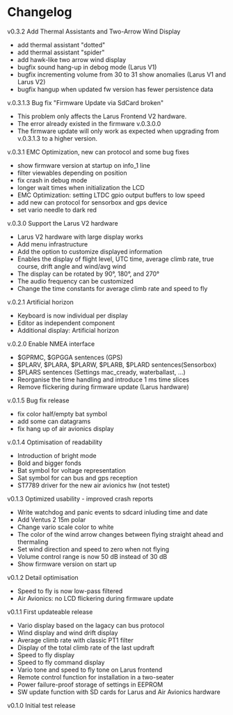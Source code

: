 Changelog
=

v0.3.2 Add Thermal Assistants and Two-Arrow Wind Display 
- add thermal assistant "dotted"
- add thermal assistant "spider"
- add hawk-like two arrow wind display
- bugfix sound hang-up in debog mode (Larus V1)
- bugfix incrementing volume from 30 to 31 show anomalies (Larus V1 and Larus V2)
- bugfix hangup when updated fw version has fewer persistence data

v.0.3.1.3 Bug fix "Firmware Update via SdCard broken"
- This problem only affects the Larus Frontend V2 hardware.
- The error already existed in the firmware v.0.3.0.0
- The firmware update will only work as expected when upgrading from v.0.3.1.3 to a higher version. 

v.0.3.1 EMC Optimization, new can protocol and some bug fixes
- show firmware version at startup on info_1 line
- filter viewables depending on position
- fix crash in debug mode
- longer wait times when initialization the LCD
- EMC Optimization: setting LTDC gpio output buffers to low speed
- add new can protocol for sensorbox and gps device
- set vario needle to dark red

v.0.3.0 Support the Larus V2 hardware
- Larus V2 hardware with large display works
- Add menu infrastructure
- Add the option to customize displayed information
- Enables the display of flight level, UTC time, average climb rate, true course, drift angle and wind/avg wind
- The display can be rotated by 90°, 180°, and 270°
- The audio frequency can be customized
- Change the time constants for average climb rate and speed to fly

v.0.2.1 Artificial horizon
- Keyboard is now individual per display
- Editor as independent component
- Additional display: Artificial horizon

v.0.2.0 Enable NMEA interface
- $GPRMC, $GPGGA sentences (GPS)
- $PLARV, $PLARA, $PLARW, $PLARB, $PLARD sentences(Sensorbox)
- $PLARS sentences (Settings mac_cready, waterballast, ...)
- Reorganise the time handling and introduce 1 ms time slices
- Remove flickering during firmware update (Larus hardware)

v.0.1.5 Bug fix release
- fix color half/empty bat symbol
- add some can datagrams
- fix hang up of air avionics display

v.0.1.4 Optimisation of readability
- Introduction of bright mode
- Bold and bigger fonds
- Bat symbol for voltage representation
- Sat symbol for can bus and gps reception
- ST7789 driver for the new air avionics hw (not testet)

v0.1.3 Optimized usability - improved crash reports
- Write watchdog and panic events to sdcard inluding time and date
- Add Ventus 2 15m polar
- Change vario scale color to white
- The color of the wind arrow changes between flying straight ahead and thermaling
- Set wind direction and speed to zero when not flying
- Volume control range is now 50 dB instead of 30 dB
- Show firmware version on start up

v0.1.2 Detail optimisation
- Speed to fly is now low-pass filtered
- Air Avionics: no LCD flickering during firmware update

v0.1.1 First updateable release
- Vario display based on the lagacy can bus protocol
- Wind display and wind drift display
- Average climb rate with classic PT1 filter
- Display of the total climb rate of the last updraft
- Speed to fly display
- Speed to fly command display
- Vario tone and speed to fly tone on Larus frontend
- Remote control function for installation in a two-seater
- Power failure-proof storage of settings in EEPROM
- SW update function with SD cards for Larus and Air Avionics hardware

v0.1.0 Initial test release
